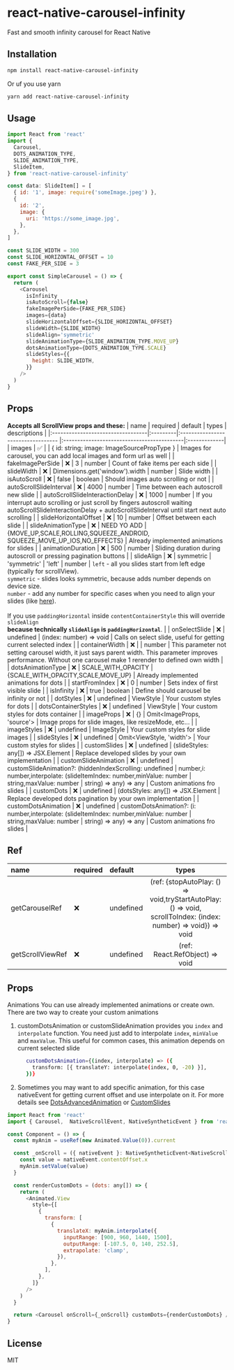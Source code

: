 # react-native-carousel-infinity

Fast and smooth infinity carousel for React Native

## Installation

```sh
npm install react-native-carousel-infinity
```

Or uf you use yarn

```sh
yarn add react-native-carousel-infinity
```

## Usage

```js
import React from 'react'
import {
  Carousel,
  DOTS_ANIMATION_TYPE,
  SLIDE_ANIMATION_TYPE,
  SlideItem,
} from 'react-native-carousel-infinity'

const data: SlideItem[] = [
  { id: '1', image: require('someImage.jpeg') },
  {
    id: '2',
    image: {
      uri: 'https://some_image.jpg',
    },
  },
]

const SLIDE_WIDTH = 300
const SLIDE_HORIZONTAL_OFFSET = 10
const FAKE_PER_SIDE = 3

export const SimpleCarousel = () => {
  return (
    <Carousel
      isInfinity
      isAutoScroll={false}
      fakeImagePerSide={FAKE_PER_SIDE}
      images={data}
      slideHorizontalOffset={SLIDE_HORIZONTAL_OFFSET}
      slideWidth={SLIDE_WIDTH}
      slideAlign='symmetric'
      slideAnimationType={SLIDE_ANIMATION_TYPE.MOVE_UP}
      dotsAnimationType={DOTS_ANIMATION_TYPE.SCALE}
      slideStyles={{
        height: SLIDE_WIDTH,
      }}
    />
  )
}
```

## Props

**Accepts all ScrollView props and these:**
| name                              | required | default                            | types                                      | descriptions |
|:----------------------------------|:---------|:---------------------------------- |:-------------------------------------------|:-------------|
| images                            | ✅       |                                    | { id: string; image: ImageSourcePropType }  | Images for carousel, you can add local images and form url as well   |
| fakeImagePerSide                  | ❌       |  3                                 |    number                                   | Count of fake items per each side |
| slideWidth                        | ❌       |  Dimensions.get('window').width    |    number                                   | Slide width |
| isAutoScroll                      | ❌       |  false                             |    boolean                                  | Should images auto scrolling or not |
| autoScrollSlideInterval           | ❌       |  4000                              |    number                                   | Time between each autoscroll new slide |
| autoScrollSlideInteractionDelay   | ❌       |  1000                              |    number                                   | If you interrupt auto scrolling or just scroll by fingers autoscroll waiting autoScrollSlideInteractionDelay + autoScrollSlideInterval until start next auto scrolling |
| slideHorizontalOffset             | ❌       |  10                                |    number                                   | Offset between each slide |
| slideAnimationType                | ❌       |  NEED YO ADD                       |    {MOVE_UP,SCALE,ROLLING,SQUEEZE_ANDROID, SQUEEZE_MOVE_UP_IOS,NO_EFFECTS}                                   | Already implemented animations for slides |
| animationDuration                 | ❌       |  500                               |    number                                   | Sliding duration during autoscroll or pressing pagination buttons |
| slideAlign                        | ❌       |  symmetric                         |    'symmetric' \| 'left' \| number          | ```left``` - all you slides start from left edge (typically for scrollView). <br>```symmetric``` - slides looks symmetric, because adds number depends on device size. <br>```number``` - add any number for specific cases when you need to align your slides (like [here](/example/src/CustomSlides.tsx)).<br><br> If you use ```paddingHorizontal``` inside ```contentContainerStyle``` this will override ```slideAlign``` <br>**because technically ```slideAlign``` is ```paddingHorizontal```**. |
| onSelectSlide                     | ❌       |  undefined                         |    (index: number) => void                  | Calls on select slide, useful for getting current selected index |
| containerWidth                    | ❌       |                                    |    number                                   | This parameter not setting carousel width, it just says parent width. This parameter improves performance. Without one carousel make 1 rerender to defined own width  |
| dotsAnimationType                 | ❌       |  SCALE_WITH_OPACITY                |    {SCALE_WITH_OPACITY,SCALE,MOVE_UP}       | Already implemented animations for dots  |
| startFromIndex                    | ❌       |  0                                 |    number                                   | Sets index of first visible slide |
| isInfinity                        | ❌       |  true                              |    boolean                                  | Define should carousel be infinity or not |
| dotStyles                         | ❌       |  undefined                         |    ViewStyle                                | Your custom styles for dots |
| dotsContainerStyles               | ❌       |  undefined                         |    ViewStyle                                | Your custom styles for dots container |
| imageProps                        | ❌       |  {}                                |    Omit<ImageProps, 'source'>               | Image props for slide images, like resizeMode, etc... |
| imageStyles                       | ❌       |  undefined                         |    ImageStyle                               | Your custom styles for slide images  |
| slideStyles                       | ❌       |  undefined                         |    Omit<ViewStyle, 'width'>                 | Your custom styles for slides  |
| customSlides                      | ❌       |  undefined                         |   (slideStyles: any[]) => JSX.Element       | Replace developed slides by your own implementation |
| customSlideAnimation              | ❌       |  undefined                         |    customSlideAnimation?: (hiddenIndexScrolling: undefined \| number,i: number,interpolate: (slideItemIndex: number,minValue: number \| string,maxValue: number \| string) => any) => any                                                                                                         | Custom animations fro slides |
| customDots                        | ❌       |            undefined               |   (dotsStyles: any[]) => JSX.Element        | Replace developed dots pagination by your own implementation |
| customDotsAnimation               | ❌       |            undefined               |   customDotsAnimation?: (i: number,interpolate: (slideItemIndex: number,minValue: number \| string,maxValue: number \| string) => any) => any | Custom animations fro slides  |


## Ref

| name                              | required | default                            | types                | descriptions |
|:----------------------------------|:---------|:----------- |:---------------------------------------------:| ------------:|
| getCarouselRef                    | ❌       |  undefined  | (ref:  {stopAutoPlay: () => void,tryStartAutoPlay: () => void, scrollToIndex: (index: number) => void}) => void                                                                                                         | Return CarouselRef for easing handing autoplay and scrolling   |
| getScrollViewRef                  | ❌       |  undefined  | (ref: React.RefObject<ScrollView>) => void  | Return ScrollView ref  |

## Props

Animations
You can use already implemented animations or create own. There are two way to create your custom animations

1. customDotsAnimation or customSlideAnimation provides you `index` and `interpolate` function. You need just add to interpolate `index`, `minValue` and `maxValue`. This useful for common cases, this animation depends on current selected slide

```sh
      customDotsAnimation={(index, interpolate) => ({
        transform: [{ translateY: interpolate(index, 0, -20) }],
      })}
```

2. Sometimes you may want to add specific animation, for this case nativeEvent for getting current offset and use interpolate on it. For more details see [DotsAdvancedAnimation](/example/src/DotsAdvancedAnimation.tsx) or [CustomSlides](/example/src/CustomSlides.tsx)


```js
import React from 'react'
import { Carousel,  NativeScrollEvent, NativeSyntheticEvent } from 'react-native-carousel-infinity'

const Component = () => {
  const myAnim = useRef(new Animated.Value(0)).current

  const _onScroll = ({ nativeEvent }: NativeSyntheticEvent<NativeScrollEvent>) => {
    const value = nativeEvent.contentOffset.x
    myAnim.setValue(value)
  }

  const renderCustomDots = (dots: any[]) => {
    return (
      <Animated.View
        style={[
          {
            transform: [
              {
                translateX: myAnim.interpolate({
                  inputRange: [900, 960, 1440, 1500],
                  outputRange: [-107.5, 0, 140, 252.5],
                  extrapolate: 'clamp',
                }),
              },
            ],
          },
        ]}
      />
    )
  }

  return <Carousel onScroll={_onScroll} customDots={renderCustomDots} />
}

```


## License
MIT

